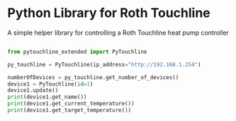 # Python Library for Roth Touchline

A simple helper library for controlling a Roth Touchline heat pump controller

```py

from pytouchline_extended import PyTouchline

py_touchline = PyTouchline(ip_address="http://192.168.1.254")

numberOfDevices = py_touchline.get_number_of_devices()
device1 = PyTouchline(id=1)
device1.update()
print(device1.get_name())
print(device1.get_current_temperature())
print(device1.get_target_temperature())
```